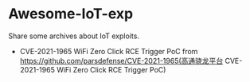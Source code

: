 # Awesome-IoT-exp
Share some archives about IoT exploits.

- CVE-2021-1965 WiFi Zero Click RCE Trigger PoC from https://github.com/parsdefense/CVE-2021-1965(高通骁龙平台 CVE-2021-1965 WiFi Zero Click RCE Trigger PoC)
